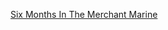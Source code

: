 ---
layout: post
wordpress_id: 1465
wordpress_url: http://noesbueno.com/archives/1465
date: '2012-05-12 13:48:15 -0500'
date_gmt: '2012-05-12 18:48:15 -0500'
body: |
  <p><a href="http://www.fecalface.com/SF/index.php/good-stuff/4384-six-months-in-the-merchant-marine">Six Months In The Merchant Marine</a></p>
---
